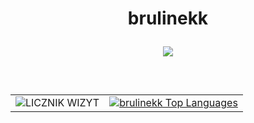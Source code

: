 <h1 align="center">brulinekk
<p align="center">
  <img src="https://readme-typing-svg.herokuapp.com/?center=true&vCenter=true&color=da3287&width=500&lines=+discord.gg/fivepvppl" />
</p></h1>
<br/>

<table style="width: 100%;">
    <td style="text-align: left;">
      <img src="https://profile-counter.glitch.me/brulinekk/count.svg" alt="LICZNIK WIZYT" />
    </td>
    <td style="text-align: right;">
      <a href="https://github.com/brulinekk/github-readme-stats">
        <img alt="brulinekk Top Languages" src="https://readme-typing-svg.herokuapp.com/?username=brulinekk&langs_count=8&count_private=true&layout=compact&theme=midnightpurple&hide_border=false&bg_color=0D1117" />
      </a>
    </td>
</table>

